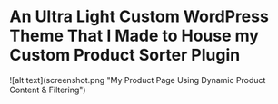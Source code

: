 <h1>An Ultra Light Custom WordPress Theme That I Made to House my Custom Product Sorter Plugin </h1>
![alt text](screenshot.png "My Product Page Using Dynamic Product Content & Filtering")
